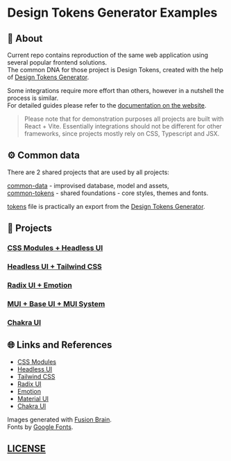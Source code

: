 # Design Tokens Generator Examples

## 👀 About

Current repo contains reproduction of the same web application using several popular frontend solutions.  
The common DNA for those project is Design Tokens, created with the help of [Design Tokens Generator](https://www.design-tokens.dev/).

Some integrations require more effort than others, however in a nutshell the process is similar.  
For detailed guides please refer to the [documentation on the website](https://www.design-tokens.dev/).

> Please note that for demonstration purposes all projects are built with React + Vite. Essentially integrations should not be different for other frameworks, since projects mostly rely on CSS, Typescript and JSX.


## ⚙️ Common data

There are 2 shared projects that are used by all projects:

[common-data](./common-data/) - improvised database, model and assets,  
[common-tokens](./common-tokens/) - shared foundations - core styles, themes and fonts.

[tokens](./common-tokens/styles/tokens.css) file is practically an export from the [Design Tokens Generator](https://www.design-tokens.dev/).


## 📖 Projects

### [CSS Modules + Headless UI](./headless-ui-react/)

### [Headless UI + Tailwind CSS](./headless-ui-tw-react/)

### [Radix UI + Emotion](./radix-ui-react/)

### [MUI + Base UI + MUI System](./mui-base-system/)

### [Chakra UI](./chakra-ui-react/)


## 🌐 Links and References

- [CSS Modules](https://github.com/css-modules/css-modules)
- [Headless UI](https://headlessui.com/)
- [Tailwind CSS](https://tailwindcss.com/)
- [Radix UI](https://www.radix-ui.com/)
- [Emotion](https://emotion.sh/)
- [Material UI](https://mui.com/)
- [Chakra UI](https://chakra-ui.com/)

Images generated with [Fusion Brain](https://fusionbrain.ai/en/).  
Fonts by [Google Fonts](https://fonts.google.com/).


## [LICENSE](./LICENSE)
